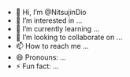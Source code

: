- 👋 Hi, I’m @NitsujinDio
- 👀 I’m interested in ...
- 🌱 I’m currently learning ...
- 💞️ I’m looking to collaborate on ...
- 📫 How to reach me ...
- 😄 Pronouns: ...
- ⚡ Fun fact: ...

<!---
NitsujinDio/NitsujinDio is a ✨ special ✨ repository because its `README.md` (this file) appears on your GitHub profile.
You can click the Preview link to take a look at your changes.
--->
